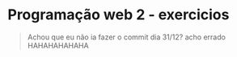 # Programação web 2 - exercicios

> Achou que eu não ia fazer o commit dia 31/12? acho errado HAHAHAHAHAHA
